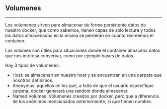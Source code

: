 ## Volumenes

---

Los volumenes sirven para almacenar de forma persistente datos de nuestro docker, que como sabemos, tienen capas de solo lectura y todos los datos almacenados en la misma se perderán en cuanto recreemos el container.

Los volumes son útiles para situaciones donde el container almacena datos que nos interesa conservar, como por ejemplo bases de datos.


Hay 3 tipos de volumenes:
- Host: se almacenan en nuestro host y se encuentran en una carpeta que nosotros definimos.
- Anonymus: aquellos en los que, a falta de que el usuario especifique carpeta, docker generará una random donde almacenar.
- Named Volumes: Volumenes creados por docker, pero que a diferencia de los anónimos mencionados anteriormente, sí que tienen nombre.